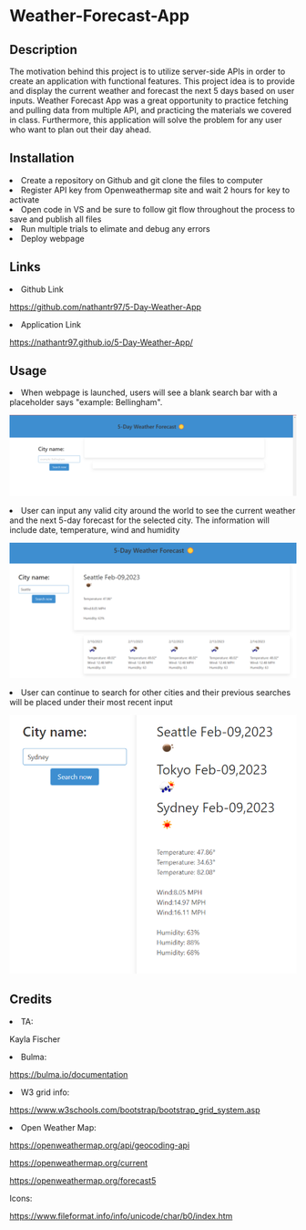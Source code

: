 # Weather-Forecast-App

## Description

The motivation behind this project is to utilize server-side APIs in order to create an application with functional features. This project idea is to provide and display the current weather and forecast the next 5 days based on user inputs. Weather Forecast App was a great opportunity to practice fetching and pulling data from multiple API, and practicing the materials we covered in class. Furthermore, this application will solve the problem for any user who want to plan out their day ahead. 

## Installation

<li> Create a repository on Github and git clone the files to computer </li>
<li> Register API key from Openweathermap site and wait 2 hours for key to activate </li>
<li> Open code in VS and be sure to follow git flow throughout the process to save and publish all files </li>
<li> Run multiple trials to elimate and debug any errors </li>
<li> Deploy webpage </li>

## Links

<li> Github Link </li>

https://github.com/nathantr97/5-Day-Weather-App


<li> Application Link </li>

https://nathantr97.github.io/5-Day-Weather-App/

## Usage

<li> When webpage is launched, users will see a blank search bar with a placeholder says "example: Bellingham". </li>

![alt=home-page](/assets/img/Home-page.png)

<li> User can input any valid city around the world to see the current weather and the next 5-day forecast for the selected city. The information will include date, temperature, wind and humidity </li>

![alt=Seattle-example](/assets/img/first-example.png)

<li> User can continue to search for other cities and their previous searches will be placed under their most recent input </li>

![alt=Seattle-Tokyo-Sydney-examples](/assets/img/three-cities.png)


## Credits
<li> TA: </li>

Kayla Fischer

<li> Bulma: </li>

https://bulma.io/documentation

<li> W3 grid info:</li>

https://www.w3schools.com/bootstrap/bootstrap_grid_system.asp

<li> Open Weather Map: </li>

https://openweathermap.org/api/geocoding-api

https://openweathermap.org/current

https://openweathermap.org/forecast5

Icons:

https://www.fileformat.info/info/unicode/char/b0/index.htm



